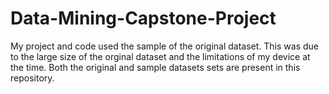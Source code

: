 # Data-Mining-Capstone-Project

My project and code used the sample of the original dataset.
This was due to the large size of the orginal dataset and the limitations of my device at the time.
Both the original and sample datasets sets are present in this repository.
